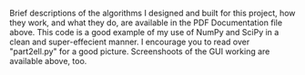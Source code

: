
Brief descriptions of the algorithms I designed and built for this project, how they work, and what they do, are available in the PDF Documentation file above. This code is a good example of my use of NumPy and SciPy in a clean and super-effecient manner. I encourage you to read over "part2ell.py" for a good picture. Screenshoots of the GUI working are available above, too.